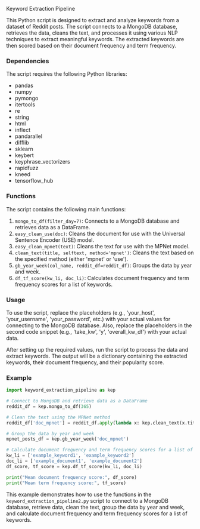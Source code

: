  Keyword Extraction Pipeline

This Python script is designed to extract and analyze keywords from a dataset of Reddit posts. The script connects to a MongoDB database, retrieves the data, cleans the text, and processes it using various NLP techniques to extract meaningful keywords. The extracted keywords are then scored based on their document frequency and term frequency.

### Dependencies

The script requires the following Python libraries:

- pandas
- numpy
- pymongo
- itertools
- re
- string
- html
- inflect
- pandarallel
- difflib
- sklearn
- keybert
- keyphrase_vectorizers
- rapidfuzz
- kneed
- tensorflow_hub

### Functions

The script contains the following main functions:

1. `mongo_to_df(filter_day=7)`: Connects to a MongoDB database and retrieves data as a DataFrame.
2. `easy_clean_use(doc)`: Cleans the document for use with the Universal Sentence Encoder (USE) model.
3. `easy_clean_mpnet(text)`: Cleans the text for use with the MPNet model.
4. `clean_text(title, selftext, method='mpnet')`: Cleans the text based on the specified method (either 'mpnet' or 'use').
5. `gb_year_week(col_name, reddit_df=reddit_df)`: Groups the data by year and week.
6. `df_tf_score(kw_li, doc_li)`: Calculates document frequency and term frequency scores for a list of keywords.

### Usage

To use the script, replace the placeholders (e.g., 'your_host', 'your_username', 'your_password', etc.) with your actual values for connecting to the MongoDB database. Also, replace the placeholders in the second code snippet (e.g., 'take_kw', 'y', 'overall_kw_df') with your actual data.

After setting up the required values, run the script to process the data and extract keywords. The output will be a dictionary containing the extracted keywords, their document frequency, and their popularity score.

### Example

```python
import keyword_extraction_pipeline as kep

# Connect to MongoDB and retrieve data as a DataFrame
reddit_df = kep.mongo_to_df(365)

# Clean the text using the MPNet method
reddit_df['doc_mpnet'] = reddit_df.apply(lambda x: kep.clean_text(x.title, x.selftext, method='mpnet'), axis=1)

# Group the data by year and week
mpnet_posts_df = kep.gb_year_week('doc_mpnet')

# Calculate document frequency and term frequency scores for a list of keywords
kw_li = ['example_keyword1', 'example_keyword2']
doc_li = ['example_document1', 'example_document2']
df_score, tf_score = kep.df_tf_score(kw_li, doc_li)

print("Mean document frequency score:", df_score)
print("Mean term frequency score:", tf_score)
```

This example demonstrates how to use the functions in the `keyword_extraction_pipeline2.py` script to connect to a MongoDB database, retrieve data, clean the text, group the data by year and week, and calculate document frequency and term frequency scores for a list of keywords.